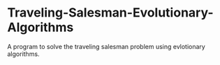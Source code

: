 # Traveling-Salesman-Evolutionary-Algorithms
A program to solve the traveling salesman problem using evlotionary algorithms.
